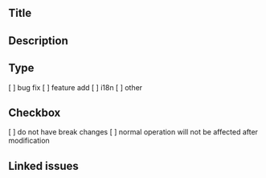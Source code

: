 ## Title

## Description

## Type
[ ] bug fix
[ ] feature add
[ ] i18n
[ ] other

## Checkbox
[ ] do not have break changes
[ ] normal operation will not be affected after modification

## Linked issues
<!-- if want to fix it, try fixes: #13>
